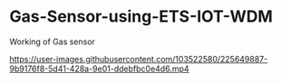 # Gas-Sensor-using-ETS-IOT-WDM

Working of Gas sensor



https://user-images.githubusercontent.com/103522580/225649887-9b9176f8-5d41-428a-9e01-ddebfbc0e4d6.mp4

